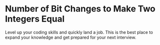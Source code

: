 # Number of Bit Changes to Make Two Integers Equal

Level up your coding skills and quickly land a job. This is the best place to expand your knowledge and get prepared for your next interview.